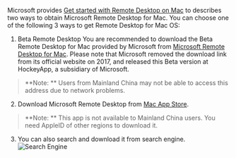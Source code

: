Microsoft provides [Get started with Remote Desktop on Mac](https://docs.microsoft.com/en-us/windows-server/remote/remote-desktop-services/clients/remote-desktop-mac) to describes two ways to obtain Microsoft Remote Desktop for Mac. You can choose one of the following 3 ways to get Remote Desktop for Mac OS: 
 1. Beta Remote Desktop
You are recommended to download the Beta Remote Desktop for Mac provided by Microsoft from [Microsoft Remote Desktop for Mac](https://rink.hockeyapp.net/apps/5e0c144289a51fca2d3bfa39ce7f2b06/). Please note that Microsoft removed the download link from its official website on 2017, and released this Beta version at HockeyApp, a subsidiary of Microsoft. 
> **Note: **
> Users from Mainland China may not be able to access this address due to network problems. 
 2. Download Microsoft Remote Desktop from [Mac App Store](https://itunes.apple.com/us/app/microsoft-remote-desktop/id715768417).
> **Note: **
> This app is not available to Mainland China users. You need AppleID of other regions to download it. 
 3.  You can also search and download it from search engine.
![Search Engine](//mc.qcloudimg.com/static/img/8a149e8858af5a29894436f4138c3fbb/image.png)